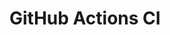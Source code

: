 # GitHub Actions CI









































































































































































































































































































































































































































































































































































































































































































































































































































































































































































































































































































































































































































































































































































































































































































































































































































































































































































































































































































































































































































































































































































































































































































































































































































































































































































































































































































































































































































































































































































































































































































































































































































